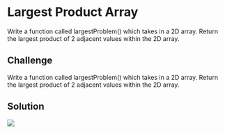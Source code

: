 # Largest Product Array

Write a function called largestProblem() which takes in a 2D array. Return the largest product of 2 adjacent values within the 2D array.

## Challenge

Write a function called largestProblem() which takes in a 2D array. Return the largest product of 2 adjacent values within the 2D array.

## Solution
![](assets/largest-product.jpg)